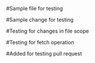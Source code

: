 #Sample file for testing

#Sample change for testing

#Testing for changes in file scope

#Testing for fetch operation


#Added for testing pull request
